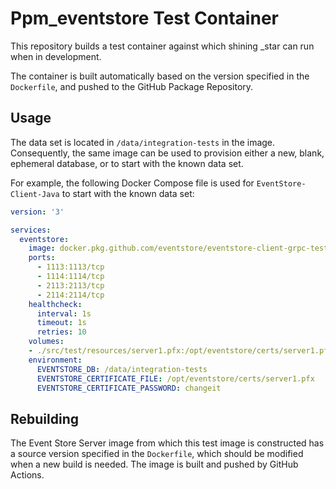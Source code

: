 # Ppm_eventstore Test Container

This repository builds a test container against which shining _star can run when in development.

The container is built automatically based on the version specified in the `Dockerfile`, and pushed to the GitHub Package Repository.

## Usage

The data set is located in `/data/integration-tests` in the image. Consequently, the same image can be used to provision either a new, blank, ephemeral database, or to start with the known data set.

For example, the following Docker Compose file is used for `EventStore-Client-Java` to start with the known data set:

```yaml
version: '3'

services:
  eventstore:
    image: docker.pkg.github.com/eventstore/eventstore-client-grpc-testdata/eventstore-client-grpc-testdata:6.0.0-preview1.0.1869-buster-slim
    ports:
      - 1113:1113/tcp
      - 1114:1114/tcp
      - 2113:2113/tcp
      - 2114:2114/tcp
    healthcheck:
      interval: 1s
      timeout: 1s
      retries: 10 
    volumes:
    - ./src/test/resources/server1.pfx:/opt/eventstore/certs/server1.pfx
    environment:
      EVENTSTORE_DB: /data/integration-tests
      EVENTSTORE_CERTIFICATE_FILE: /opt/eventstore/certs/server1.pfx
      EVENTSTORE_CERTIFICATE_PASSWORD: changeit
```

## Rebuilding

The Event Store Server image from which this test image is constructed has a source version specified in the `Dockerfile`, which should be modified when a new build is needed. The image is built and pushed by GitHub Actions.
